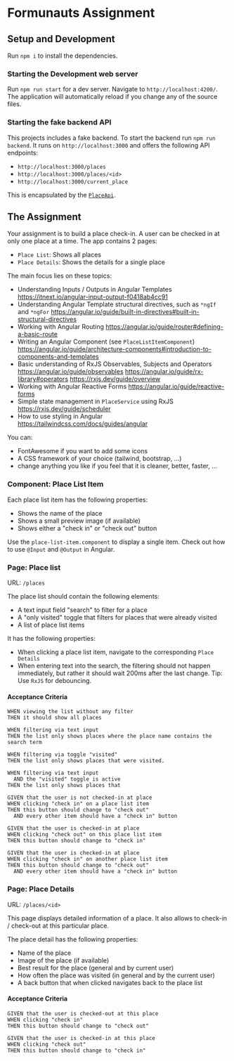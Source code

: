 # Formunauts Assignment

## Setup and Development

Run `npm i` to install the dependencies.

### Starting the Development web server

Run `npm run start` for a dev server. Navigate to `http://localhost:4200/`. The application will automatically reload if you change any of the source files.

### Starting the fake backend API

This projects includes a fake backend. To start the backend run `npm run backend`. It runs on `http://localhost:3000` and offers the following API endpoints:

- `http://localhost:3000/places`
- `http://localhost:3000/places/<id>`
- `http://localhost:3000/current_place`

This is encapsulated by the [`PlaceApi`](./src/app/shared/api/place.api.ts).

## The Assignment

Your assignment is to build a place check-in. A user can be checked in at only one place at a time. The app contains 2 pages:

- `Place List`: Shows all places
- `Place Details`: Shows the details for a single place

The main focus lies on these topics:

- Understanding Inputs / Outputs in Angular Templates
  https://itnext.io/angular-input-output-f0418ab4cc91
- Understanding Angular Template structural directives, such as `*ngIf` and `*ngFor`
  https://angular.io/guide/built-in-directives#built-in-structural-directives
- Working with Angular Routing
  https://angular.io/guide/router#defining-a-basic-route
- Writing an Angular Component (see `PlaceListItemComponent`)
  https://angular.io/guide/architecture-components#introduction-to-components-and-templates
- Basic understanding of RxJS Observables, Subjects and Operators
  https://angular.io/guide/observables
  https://angular.io/guide/rx-library#operators
  https://rxjs.dev/guide/overview
- Working with Angular Reactive Forms
  https://angular.io/guide/reactive-forms
- Simple state management in `PlaceService` using RxJS
  https://rxjs.dev/guide/scheduler
- How to use styling in Angular
  https://tailwindcss.com/docs/guides/angular

You can:

- FontAwesome if you want to add some icons
- A CSS framework of your choice (tailwind, bootstrap, ...)
- change anything you like if you feel that it is cleaner, better, faster, ...

### Component: Place List Item

Each place list item has the following properties:

- Shows the name of the place
- Shows a small preview image (if available)
- Shows either a "check in" or "check out" button

Use the `place-list-item.component` to display a single item. Check out how to use `@Input` and `@Output` in Angular.

### Page: Place list

URL: `/places`

The place list should contain the following elements:

- A text input field "search" to filter for a place
- A "only visited" toggle that filters for places that were already visited
- A list of place list items

It has the following properties:

- When clicking a place list item, navigate to the corresponding `Place Details`
- When entering text into the search, the filtering should not happen immediately, but rather it should wait 200ms after the last change. Tip: Use `RxJS` for debouncing.

#### Acceptance Criteria

```
WHEN viewing the list without any filter
THEN it should show all places
```

```
WHEN filtering via text input
THEN the list only shows places where the place name contains the search term
```

```
WHEN filtering via toggle "visited"
THEN the list only shows places that were visited.
```

```
WHEN filtering via text input
  AND the "visited" toggle is active
THEN the list only shows places that
```

```
GIVEN that the user is not checked-in at place
WHEN clicking "check in" on a place list item
THEN this button should change to "check out"
  AND every other item should have a "check in" button
```

```
GIVEN that the user is checked-in at place
WHEN clicking "check out" on this place list item
THEN this button should change to "check in"
```

```
GIVEN that the user is checked-in at place
WHEN clicking "check in" on another place list item
THEN this button should change to "check out"
  AND every other item should have a "check in" button
```

### Page: Place Details

URL: `/places/<id>`

This page displays detailed information of a place. It also allows to check-in / check-out at this particular place.

The place detail has the following properties:

- Name of the place
- Image of the place (if available)
- Best result for the place (general and by current user)
- How often the place was visited (in general and by the current user)
- A back button that when clicked navigates back to the place list

#### Acceptance Criteria

```
GIVEN that the user is checked-out at this place
WHEN clicking "check in"
THEN this button should change to "check out"
```

```
GIVEN that the user is checked-in at this place
WHEN clicking "check out"
THEN this button should change to "check in"
```
